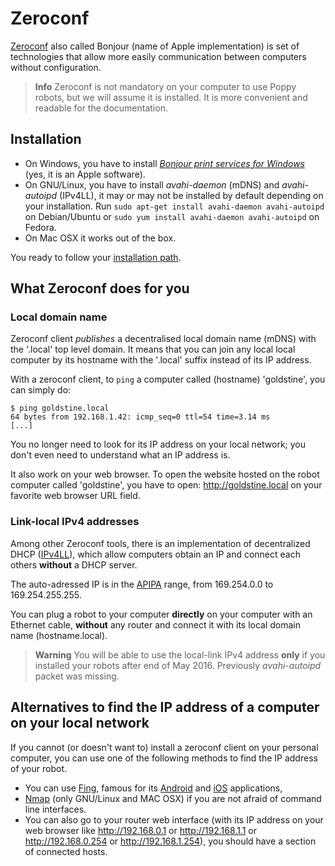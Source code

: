 # Zeroconf
[Zeroconf](https://en.wikipedia.org/wiki/Zero-configuration_networking) also called Bonjour (name of Apple implementation) is set of technologies that allow more easily communication between computers without configuration.

> **Info** Zeroconf is not mandatory on your computer to use Poppy robots, but we will assume it is installed. It is more convenient and readable for the documentation.


## Installation

* On Windows, you have to install *[Bonjour print services for Windows](https://support.apple.com/kb/DL999)* (yes, it is an Apple software).
* On GNU/Linux, you have to install *avahi-daemon* (mDNS) and *avahi-autoipd* (IPv4LL), it may or may not be installed by default depending on your installation. Run `sudo apt-get install avahi-daemon avahi-autoipd` on Debian/Ubuntu or `sudo yum install avahi-daemon avahi-autoipd` on Fedora.
* On Mac OSX it works out of the box.

You ready to follow your [installation path](README.md).

## What Zeroconf does for you
### Local domain name

Zeroconf client *publishes* a decentralised local domain name (mDNS) with the '.local' top level domain. It means that you can join any local local computer by its hostname with the '.local' suffix instead of its IP address.

With a zeroconf client, to ```ping``` a computer called (hostname) 'goldstine', you can simply do:
```
$ ping goldstine.local
64 bytes from 192.168.1.42: icmp_seq=0 ttl=54 time=3.14 ms
[...]
```
You no longer need to look for its IP address on your local network; you don't even need to understand what an IP address is.

It also work on your web browser. To open the website hosted on the robot computer called 'goldstine', you have to open: http://goldstine.local on your favorite web browser URL field.

### Link-local IPv4 addresses
Among other Zeroconf tools, there is an implementation of decentralized DHCP ([IPv4LL](https://en.wikipedia.org/wiki/Zero-configuration_networking#Link-local_IPv4_addresses)), which allow computers obtain an IP and connect each others **without** a DHCP server.

The auto-adressed IP is in the [APIPA](https://en.wikipedia.org/wiki/Link-local_address#IPv4) range, from 169.254.0.0 to 169.254.255.255.

You can plug a robot to your computer **directly** on your computer with an Ethernet cable, **without** any router and connect it with its local domain name (hostname.local).

> **Warning** You will be able to use the local-link IPv4 address **only** if you installed your robots after end of May 2016. Previously *avahi-autoipd* packet was missing. 


## Alternatives to find the IP address of a computer on your local network
If you cannot (or doesn't want to) install a zeroconf client on your personal computer, you can use one of the following methods to find the IP address of your robot.

* You can use [Fing](https://www.fingbox.com/download), famous for its [Android](https://play.google.com/store/apps/details?id=com.overlook.android.fing) and [iOS](https://itunes.apple.com/fr/app/fing-network-scanner/id430921107?mt=8) applications,
* [Nmap](https://nmap.org/book/man-host-discovery.html) (only GNU/Linux and MAC OSX) if you are not afraid of command line interfaces.
* You can also go to your router web interface (with its IP address on your web browser like http://192.168.0.1 or http://192.168.1.1 or http://192.168.0.254 or http://192.168.1.254), you should have a section of connected hosts.

<!-- TODO: talk about poppy-discover -->



<!-- 
## How zeroconf works (only for computer science culture)
> **Caution** This paragraph is not currently written. Your help is welcome to fulfill it !
-->
